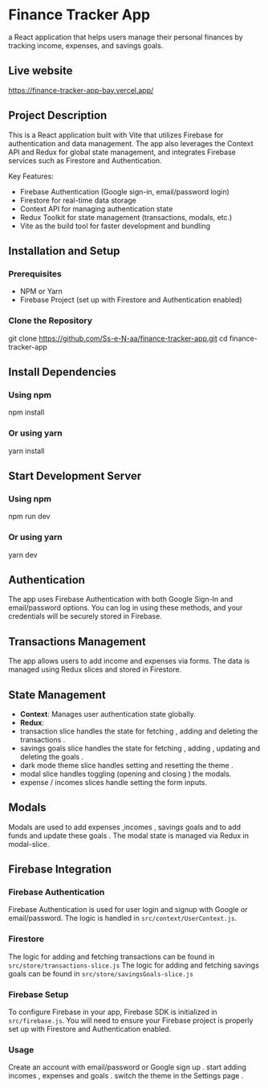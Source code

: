 # Finance Tracker App

a React application that helps users manage their personal finances by tracking income, expenses, and savings goals.

## Live website
https://finance-tracker-app-bay.vercel.app/

## Project Description
This is a React application built with Vite that utilizes Firebase for authentication and data management.
The app also leverages the Context API and Redux for global state management, and integrates Firebase services such as Firestore and Authentication.

Key Features:
- Firebase Authentication (Google sign-in, email/password login)
- Firestore for real-time data storage
- Context API for managing authentication state
- Redux Toolkit for state management (transactions, modals, etc.)
- Vite as the build tool for faster development and bundling

## Installation and Setup
### Prerequisites
- NPM or Yarn
- Firebase Project (set up with Firestore and Authentication enabled)

### Clone the Repository

git clone https://github.com/Ss-e-N-aa/finance-tracker-app.git
cd finance-tracker-app

## Install Dependencies
### Using npm
npm install

### Or using yarn
yarn install

## Start Development Server
### Using npm
npm run dev

### Or using yarn
yarn dev

## Authentication
The app uses Firebase Authentication with both Google Sign-In and email/password options. You can log in using these methods, and your credentials will be securely stored in Firebase.

## Transactions Management
The app allows users to add income and expenses via forms. The data is managed using Redux slices and stored in Firestore.

## State Management
- **Context**: Manages user authentication state globally.
- **Redux**:
- transaction slice handles the state for fetching , adding and deleting the transactions .
- savings goals slice handles the state for fetching , adding , updating and deleting the goals .
- dark mode theme slice handles setting and resetting the theme .
- modal slice handles toggling (opening and closing ) the modals.
- expense / incomes slices handle setting the form inputs.

## Modals
Modals are used to add expenses ,incomes , savings goals and to add funds and update these goals . The modal state is managed via Redux in modal-slice.

## Firebase Integration

### Firebase Authentication
Firebase Authentication is used for user login and signup with Google or email/password. The logic is handled in `src/context/UserContext.js`.

### Firestore
The logic for adding and fetching transactions can be found in `src/store/transactions-slice.js` 
The logic for adding and fetching savings goals can be found in `src/store/savingsGoals-slice.js`

### Firebase Setup
To configure Firebase in your app, Firebase SDK is initialized in `src/firebase.js`. You will need to ensure your Firebase project is properly set up with Firestore and Authentication enabled.

### Usage

Create an account with email/password or Google sign up . 
start adding incomes , expenses and goals .
switch the theme in the Settings page . 

